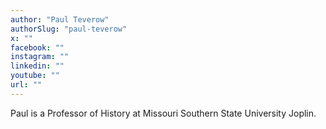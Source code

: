 ```yaml
---
author: "Paul Teverow"
authorSlug: "paul-teverow"
x: ""
facebook: ""
instagram: ""
linkedin: ""
youtube: ""
url: ""
---
```


Paul is a Professor of History at Missouri Southern State University Joplin.
